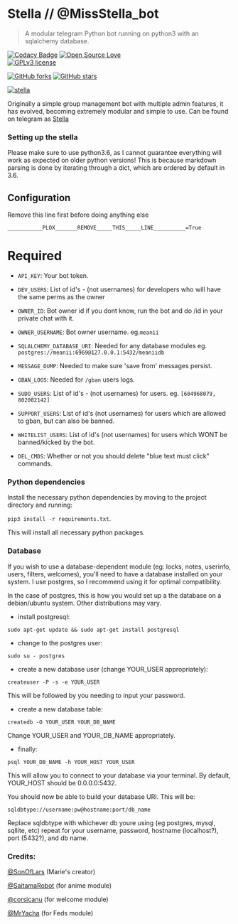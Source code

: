 # Stella // @MissStella_bot 
>A modular telegram Python bot running on python3 with an sqlalchemy database.

[![Codacy Badge](https://api.codacy.com/project/badge/Grade/e96f7c790e574fa0ab2f774ceff6b8ef)](https://app.codacy.com/manual/anilchauhanxda/stella?utm_source=github.com&utm_medium=referral&utm_content=anilchauhanxda/allukabot&utm_campaign=Badge_Grade_Dashboard)
[![Open Source Love](https://badges.frapsoft.com/os/v1/open-source.png?v=103)](https://github.com/ellerbrock/open-source-badges/)  
[![GPLv3 license](https://img.shields.io/badge/License-GPLv3-blue.svg)](http://perso.crans.org/besson/LICENSE.html)

[![GitHub forks](https://img.shields.io/github/forks/anilchauhanxda/stella.svg?style=social&label=Fork&maxAge=2592000)](https://GitHub.com/anilchauhanxda/stella/network/) [![GitHub stars](https://img.shields.io/github/stars/anilchauhanxda/stella.svg?style=social&label=Star&maxAge=2592000)](https://GitHub.com/anilchauhanxda/stella/stargazers/)

[![stella](https://telegra.ph/file/d5a2e552ba53871952547.jpg)](https://heroku.com/deploy?template=https://github.com/ZyCromerZ/stella) 

Originally a simple group management bot with multiple admin features, it has evolved, becoming extremely modular and simple to use.
Can be found on telegram as [Stella](https:telegram.dog/MissStella_bot)

### Setting up the stella
Please make sure to use python3.6, as I cannot guarantee everything will work as expected on older python versions! This is because markdown parsing is done by iterating through a dict, which are ordered by default in 3.6.

## Configuration
Remove this line first before doing anything else

`___________PLOX_______REMOVE_____THIS_____LINE__________=True`
# Required
- `API_KEY`: Your bot token.

- `DEV_USERS`: List of id's - (not usernames) for developers who will have the same perms as the owner

- `OWNER_ID`: Bot owner id if you dont know, run the bot and do /id in your private chat with it.

- `OWNER_USERNAME`: Bot owner username. eg.`meanii`

- `SQLALCHEMY_DATABASE_URI`: Needed for any database modules eg. `postgres://meanii:6969@127.0.0.1:5432/meaniidb`

- `MESSAGE_DUMP`: Needed to make sure 'save from' messages persist.

- `GBAN_LOGS`: Needed for `/gban` users logs.

- `SUDO_USERS`: List of id's -  (not usernames) for users. eg. `[604968079, 802002142]`

- `SUPPORT_USERS`: List of id's (not usernames) for users which are allowed to gban, but can also be banned.

- `WHITELIST_USERS`: List of id's (not usernames) for users which WONT be banned/kicked by the bot.

- `DEL_CMDS`: Whether or not you should delete "blue text must click" commands.


### Python dependencies

Install the necessary python dependencies by moving to the project directory and running:

`pip3 install -r requirements.txt`.

This will install all necessary python packages.

### Database

If you wish to use a database-dependent module (eg: locks, notes, userinfo, users, filters, welcomes),
you'll need to have a database installed on your system. I use postgres, so I recommend using it for optimal compatibility.

In the case of postgres, this is how you would set up a the database on a debian/ubuntu system. Other distributions may vary.

- install postgresql:

`sudo apt-get update && sudo apt-get install postgresql`

- change to the postgres user:

`sudo su - postgres`

- create a new database user (change YOUR_USER appropriately):

`createuser -P -s -e YOUR_USER`

This will be followed by you needing to input your password.

- create a new database table:

`createdb -O YOUR_USER YOUR_DB_NAME`

Change YOUR_USER and YOUR_DB_NAME appropriately.

- finally:

`psql YOUR_DB_NAME -h YOUR_HOST YOUR_USER`

This will allow you to connect to your database via your terminal.
By default, YOUR_HOST should be 0.0.0.0:5432.

You should now be able to build your database URI. This will be:

`sqldbtype://username:pw@hostname:port/db_name`

Replace sqldbtype with whichever db youre using (eg postgres, mysql, sqllite, etc)
repeat for your username, password, hostname (localhost?), port (5432?), and db name.

### Credits:
[@SonOfLars](https://github.com/PaulSonOfLars) (Marie's creator)

[@SaitamaRobot](https://github.com/AnimeKaizoku) (for anime module) 

[@corsicanu](https://github.com/corsicanu) (for welcome module)

[@MrYacha](https://github.com/MrYacha) (for Feds module)
